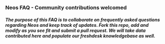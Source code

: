 ### Neos FAQ - Community contributions welcomed

##### The purpose of this FAQ is to collaborate on frequently asked questions regarding Neos and keep track of updates.  Fork this repo, add and modify as you see fit and submit a pull request.  We will take data contributed here and populate our freshdesk knowledgebase as well.
